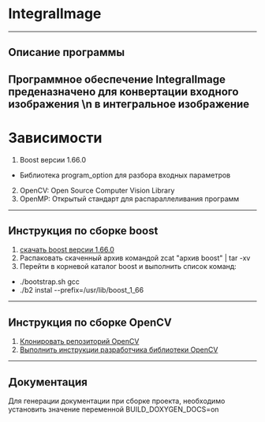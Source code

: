 # IntegralImage
-------------------------------------------------------------------------------------------
## Описание программы ##
Программное обеспечение IntegralImage преденазначено для конвертации входного изображения \n
в интегральное изображение 
-------------------------------------------------------------------------------------------
# Зависимости  #

1. Boost версии 1.66.0 
* Библиотека program_option для разбора входных параметров

2. OpenCV: Open Source Computer Vision Library
3. OpenMP: Открытый стандарт для распараллеливания программ

-------------------------------------------------------------------------------------------
## Инструкция по сборке boost 
1. [скачать boost версии 1.66.0]( http://www.boost.org/users/history/version_1_66_0.html)
2. Распаковать скаченный архив командой zcat "архив boost" | tar -xv
3. Перейти в корневой каталог boost и выполнить список команд:
* ./bootstrap.sh gcc
* ./b2 instal --prefix=/usr/lib/boost_1_66

-------------------------------------------------------------------------------------------
## Инструкция по сборке OpenCV
1. [Клонировать репозиторий OpenCV](http://github.com/opencv/opencv.git)
2. [Выполнить инструкции разработчика библиотеки OpenCV](https://docs.opencv.org/master/d7/d9f/tutorial_linux_install.html)

-------------------------------------------------------------------------------------------
## Документация ##

Для генерации документации при сборке проекта, необходимо установить значение переменной BUILD_DOXYGEN_DOCS=on 


